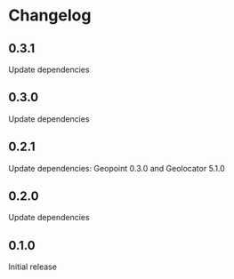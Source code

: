 # Changelog

## 0.3.1

Update dependencies

## 0.3.0

Update dependencies

## 0.2.1

Update dependencies: Geopoint 0.3.0 and Geolocator 5.1.0

## 0.2.0

Update dependencies

## 0.1.0

Initial release
